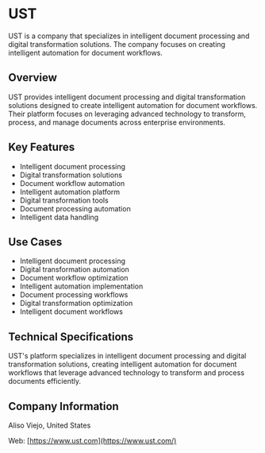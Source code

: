 # UST

UST is a company that specializes in intelligent document processing and digital transformation solutions. The company focuses on creating intelligent automation for document workflows.

## Overview

UST provides intelligent document processing and digital transformation solutions designed to create intelligent automation for document workflows. Their platform focuses on leveraging advanced technology to transform, process, and manage documents across enterprise environments.

## Key Features

- Intelligent document processing
- Digital transformation solutions
- Document workflow automation
- Intelligent automation platform
- Digital transformation tools
- Document processing automation
- Intelligent data handling

## Use Cases

- Intelligent document processing
- Digital transformation automation
- Document workflow optimization
- Intelligent automation implementation
- Document processing workflows
- Digital transformation optimization
- Intelligent document workflows

## Technical Specifications

UST's platform specializes in intelligent document processing and digital transformation solutions, creating intelligent automation for document workflows that leverage advanced technology to transform and process documents efficiently.

## Company Information

Aliso Viejo, United States

Web: [https://www.ust.com](https://www.ust.com/) 